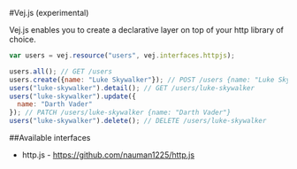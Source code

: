 #Vej.js (experimental)

Vej.js enables you to create a declarative layer on top of your http library of choice.

```javascript
var users = vej.resource("users", vej.interfaces.httpjs);

users.all(); // GET /users
users.create({name: "Luke Skywalker"}); // POST /users {name: "Luke Skywalker"}
users("luke-skywalker").detail(); // GET /users/luke-skywalker
users("luke-skywalker").update({
  name: "Darth Vader"
}); // PATCH /users/luke-skywalker {name: "Darth Vader"}
users("luke-skywalker").delete(); // DELETE /users/luke-skywalker
```

##Available interfaces
* http.js - https://github.com/nauman1225/http.js
